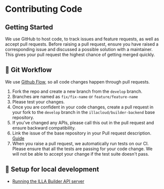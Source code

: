 # Contributing Code

## Getting Started

We use GitHub to host code, to track issues and feature requests, as well as accept pull requests.
Before raising a pull request, ensure you have raised a corresponding issue and discussed a possible solution with a maintainer. This gives your pull request the highest chance of getting merged quickly.

## 🍴 Git Workflow

We use [Github Flow](https://guides.github.com/introduction/flow/index.html), so all code changes happen through pull requests.

1. Fork the repo and create a new branch from the `develop` branch.
2. Branches are named as `fix/fix-name` or `feature/feature-name`
3. Please test your changes.
4. Once you are confident in your code changes, create a pull request in your fork to the `develop` branch in the `illacloud/builder-backend` base repository.
5. If you've changed any APIs, please call this out in the pull request and ensure backward compatibility.
6. Link the issue of the base repository in your Pull request description. [Guide](https://docs.github.com/en/free-pro-team@latest/github/managing-your-work-on-github/linking-a-pull-request-to-an-issue)
7. When you raise a pull request, we automatically run tests on our CI. Please ensure that all the tests are passing for your code change. We will not be able to accept your change if the test suite doesn't pass.

## 🏡 Setup for local development

- [Running the ILLA Builder API server](API_Server_Setup.md)